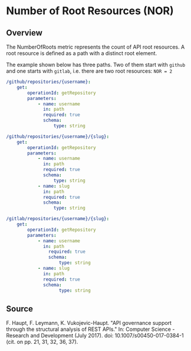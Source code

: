 # Number of Root Resources (NOR)

## Overview

The NumberOfRoots metric represents the count of API root resources. A root resource is defined as a path with a distinct root element.

The example shown below has three paths. Two of them start with `github` and one starts with `gitlab`, i.e. there are two root resources: `NOR = 2`

```yaml
/github/repositories/{username}:
	get:
		operationId: getRepository
		parameters:
			- name: username
			  in: path
			  required: true
			  schema:
				  type: string

/github/repositories/{username}/{slug}:
	get:
		operationId: getRepository
		parameters:
			- name: username
			  in: path
			  required: true
		      schema:
				  type: string
			- name: slug
			  in: path
			  required: true
			  schema:
				  type: string

/gitlab/repositories/{username}/{slug}:
	get:
		operationId: getRepository
		parameters:
			- name: username
		 	  in: path
				required: true
				schema:
					type: string
			- name: slug
			  in: path
			  required: true
			  schema:
			 	 	type: string
```

## Source

F. Haupt, F. Leymann, K. Vukojevic-Haupt. "API governance support through the structural analysis of REST APIs." In: Computer Science - Research and Development (July 2017). doi: 10.1007/s00450-017-0384-1 (cit. on pp. 21, 31, 32, 36, 37).
